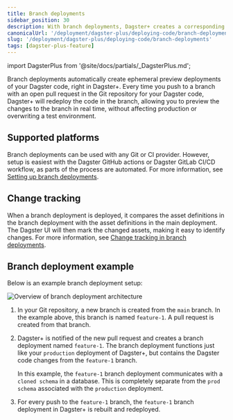```yaml
---
title: Branch deployments
sidebar_position: 30
description: With branch deployments, Dagster+ creates a corresponding ephemeral preview deployment of your Dagster code for each pull or merge request to show what your pipeline will look like after the change is merged.
canonicalUrl: '/deployment/dagster-plus/deploying-code/branch-deployments'
slug: '/deployment/dagster-plus/deploying-code/branch-deployments'
tags: [dagster-plus-feature]
---
```


import DagsterPlus from '@site/docs/partials/\_DagsterPlus.md';

<DagsterPlus />

Branch deployments automatically create ephemeral preview deployments of your Dagster code, right in Dagster+. Every time you push to a branch with an open pull request in the Git repository for your Dagster code, Dagster+ will redeploy the code in the branch, allowing you to preview the changes to the branch in real time, without affecting production or overwriting a test environment.

## Supported platforms

Branch deployments can be used with any Git or CI provider. However, setup is easiest with the Dagster GitHub actions or Dagster GitLab CI/CD workflow, as parts of the process are automated. For more information, see [Setting up branch deployments](/deployment/dagster-plus/deploying-code/branch-deployments/setting-up-branch-deployments).

## Change tracking

When a branch deployment is deployed, it compares the asset definitions in the branch deployment with the asset definitions in the main deployment. The Dagster UI will then mark the changed assets, making it easy to identify changes. For more information, see [Change tracking in branch deployments](/deployment/dagster-plus/deploying-code/branch-deployments/change-tracking).

## Branch deployment example

Below is an example branch deployment setup:

![Overview of branch deployment architecture](/images/dagster-plus/features/branch-deployments/branch-deployments.png)

1. In your Git repository, a new branch is created from the `main` branch. In the example above, this branch is named `feature-1`. A pull request is created from that branch.

2. Dagster+ is notified of the new pull request and creates a branch deployment named `feature-1`. The branch deployment functions just like your `production` deployment of Dagster+, but contains the Dagster code changes from the `feature-1` branch.

   In this example, the `feature-1` branch deployment communicates with a `cloned schema` in a database. This is completely separate from the `prod schema` associated with the `production` deployment.

3. For every push to the `feature-1` branch, the `feature-1` branch deployment in Dagster+ is rebuilt and redeployed.